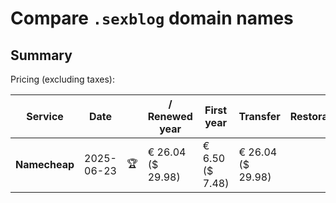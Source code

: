 # Compare `.sexblog` domain names

## Summary

Pricing (excluding taxes):

| Service | Date |  | / Renewed year | First year | Transfer | Restoration |
|--|--|--|--|--|--|--|
| **Namecheap** | 2025-06-23 | 🏆 | € 26.04<br>($ 29.98) | € 6.50<br>($ 7.48) | € 26.04<br>($ 29.98) |  |
